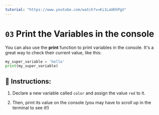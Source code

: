 ```yaml
---
tutorial: "https://www.youtube.com/watch?v=Ki1LaUKhPgU"
---
```


# `03` Print the Variables in the console

You can also use the **print** function to print variables in the console. It's a great way to check their current value, like this:
```py
my_super_variable = 'hello'
print(my_super_variable)
```

## 📝 Instructions:

1. Declare a new variable called `color` and assign the value `red` to it.

2. Then, print its value on the console (you may have to scroll up in the terminal to see it!)
